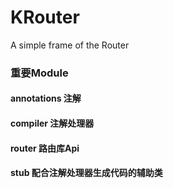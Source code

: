 # KRouter
 A simple frame of the Router

 <h3>重要Module</h3>
 <h4>annotations 注解</h4>
 <h4>compiler 注解处理器</h4>
 <h4>router 路由库Api</h4>
 <h4>stub 配合注解处理器生成代码的辅助类</h4>

